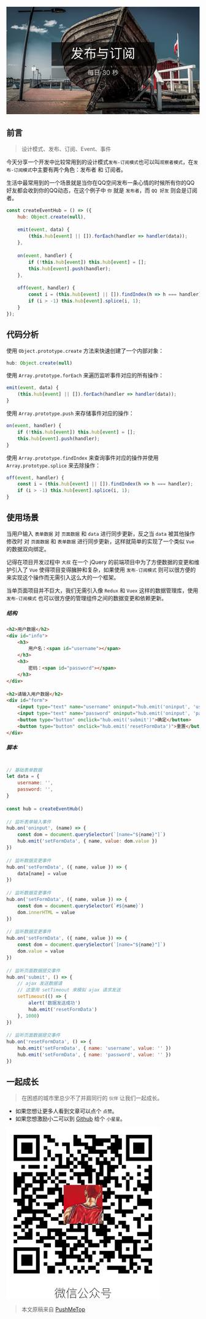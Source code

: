 <!-- # 发布与订阅 -->

![封面](https://raw.githubusercontent.com/pushmetop/resource/master/30-seconds-for-everyday/event/poster.png)

## 前言

> 设计模式、发布、订阅、Event、事件

今天分享一个开发中比较常用到的设计模式`发布-订阅模式`也可以叫`观察者模式`，在`发布-订阅模式`中主要有两个角色：发布者 和 订阅者。

生活中最常用到的一个场景就是当你在QQ空间发布一条心情的时候所有你的QQ好友都会收到你的QQ动态，在这个例子中 `你` 就是 `发布者`，而 `QQ 好友` 则会是订阅者。

```javascript
const createEventHub = () => ({
    hub: Object.create(null),

    emit(event, data) {
        (this.hub[event] || []).forEach(handler => handler(data));
    },

    on(event, handler) {
        if (!this.hub[event]) this.hub[event] = [];
        this.hub[event].push(handler);
    },

    off(event, handler) {
        const i = (this.hub[event] || []).findIndex(h => h === handler);
        if (i > -1) this.hub[event].splice(i, 1);
    }
});
```

<!-- more -->

## 代码分析

使用 `Object.prototype.create` 方法来快速创建了一个内部对象：

```javascript
hub: Object.create(null)
```

使用 `Array.prototype.forEach` 来遍历监听事件对应的所有操作：

```javascript
emit(event, data) {
    (this.hub[event] || []).forEach(handler => handler(data));
}
```

使用 `Array.prototype.push` 来存储事件对应的操作：

```javascript
on(event, handler) {
    if (!this.hub[event]) this.hub[event] = [];
    this.hub[event].push(handler);
}
```

使用 `Array.prototype.findIndex` 来查询事件对应的操作并使用 `Array.prototype.splice` 来去除操作：

```javascript
off(event, handler) {
    const i = (this.hub[event] || []).findIndex(h => h === handler);
    if (i > -1) this.hub[event].splice(i, 1);
}
```

## 使用场景

当用户输入 `表单数据` 对 `页面数据` 和 `data` 进行同步更新，反之当 `data` 被其他操作修改时 对 `页面数据` 和 `表单数据` 进行同步更新，这样就简单的实现了一个类似 `Vue` 的数据双向绑定。

记得在项目开发过程中 `大叔` 在一个 jQuery 的前端项目中为了方便数据的变更和维护引入了 `Vue` 使得项目变得臃肿和复杂，如果使用 `发布-订阅模式` 则可以很方便的来实现这个操作而无需引入这么大的一个框架。

当单页面项目并不巨大，我们无需引入像 `Redux` 和 `Vuex` 这样的数据管理库，使用 `发布-订阅模式` 也可以很方便的管理组件之间的数据变更和依赖更新。

##### 结构

```html
<h2>用户数据</h2>
<div id="info">
    <h3>
        用户名：<span id="username"></span>
    </h3>
    <h3>
        密码：<span id="password"></span>
    </h3>
</div>

<h2>请输入用户数据</h2>
<div id="form">
    <input type="text" name="username" oninput="hub.emit('oninput', 'username')" />
    <input type="text" name="password" oninput="hub.emit('oninput', 'password')" />
    <button type="button" onclick="hub.emit('submit')">确定</button>
    <button type="button" onclick="hub.emit('resetFormData')">重置</button>
</div>
```

##### 脚本
```javascript

// 基础表单数据
let data = {
    username: '',
    password: '',
}

const hub = createEventHub()

// 监听表单输入事件
hub.on('oninput', (name) => {
    const dom = document.querySelector(`[name="${name}"]`)
    hub.emit('setFormData', { name, value: dom.value })
})

// 监听数据变更事件
hub.on('setFormData', ({ name, value }) => {
    data[name] = value
})

// 监听数据变更事件
hub.on('setFormData', ({ name, value }) => {
    const dom = document.querySelector(`#${name}`)
    dom.innerHTML = value
})

// 监听数据变更事件
hub.on('setFormData', ({ name, value }) => {
    const dom = document.querySelector(`[name="${name}"]`)
    dom.value = value
})

// 监听页面数据提交事件
hub.on('submit', () => {
    // ajax 发送数据请
    // 这里用 setTimeout 来模拟 ajax 请求发送
    setTimeout(() => {
        alert('数据发送成功')
        hub.emit('resetFormData')
    }, 1000)
})

// 监听页面数据提交事件
hub.on('resetFormData', () => {
    hub.emit('setFormData', { name: 'username', value: '' })
    hub.emit('setFormData', { name: 'password', value: '' })
})
```

## 一起成长

> 在困惑的城市里总少不了并肩同行的 `伙伴` 让我们一起成长。

* 如果您想让更多人看到文章可以点个 `点赞`。
* 如果您想激励小二可以到 [Github](https://github.com/pushmetop/30-seconds-for-everyday) 给个 `小星星`。

![微信公众号](https://raw.githubusercontent.com/pushmetop/resource/master/donate/pushmetop.png)

> 本文原稿来自 [PushMeTop](https://github.com/pushmetop)